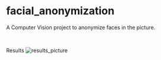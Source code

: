 # facial_anonymization
A Computer Vision project to anonymize faces in the picture. 

<br>



Results
![results_picture]([http://url/to/img.png](https://github.com/Vasu-Patel-007/facial_anonymization/blob/main/results.png))
